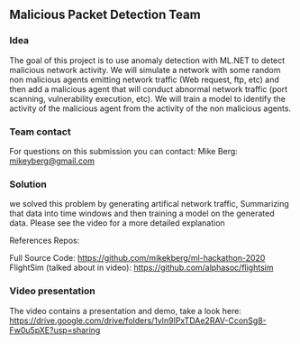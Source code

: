 ## Malicious Packet Detection Team

### Idea
The goal of this project is to use anomaly detection with ML.NET to detect malicious network activity. We will simulate a network with some random non malicious agents emitting network traffic (Web request, ftp, etc) and then add a malicious agent that will conduct abnormal network traffic (port scanning, vulnerability execution, etc). We will train a model to identify the activity of the malicious agent from the activity of the non malicious agents.

### Team contact
For questions on this submission you can contact:
Mike Berg: mikeyberg@gmail.com

### Solution
we solved this problem by generating artifical network traffic, Summarizing that data into time windows and then training a model on the generated data. Please see the video for a more detailed explanation 

References Repos:

Full Source Code: https://github.com/mikekberg/ml-hackathon-2020
FlightSim (talked about in video): https://github.com/alphasoc/flightsim

### Video presentation
The video contains a presentation and demo, take a look here: https://drive.google.com/drive/folders/1yln9IPxTDAe2RAV-CconSg8-Fw0u5pXE?usp=sharing
